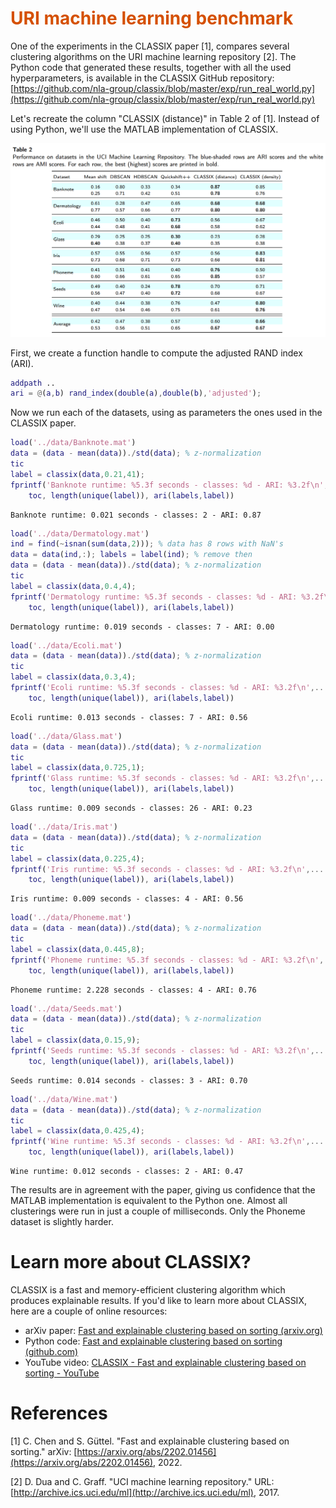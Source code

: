 
# <span style="color:rgb(213,80,0)">URI machine learning benchmark</span>

One of the experiments in the CLASSIX paper [1], compares several clustering algorithms on the URI machine learning repository [2]. The Python code that generated these results, together with all the used hyperparameters, is available in the CLASSIX GitHub repository: [https://github.com/nla-group/classix/blob/master/exp/run_real_world.py](https://github.com/nla-group/classix/blob/master/exp/run_real_world.py) 


Let's recreate the column "CLASSIX (distance)" in Table 2 of [1]. Instead of using Python, we'll use the MATLAB implementation of CLASSIX.


<img src="img/URI_machine_learning_benchmark_media/image_0.png" width="661" alt="image_0.png">


First, we create a function handle to compute the adjusted RAND index (ARI).

```matlab
addpath ..
ari = @(a,b) rand_index(double(a),double(b),'adjusted');
```

Now we run each of the datasets, using as parameters the ones used in the CLASSIX paper.

```matlab
load('../data/Banknote.mat')
data = (data - mean(data))./std(data); % z-normalization 
tic
label = classix(data,0.21,41);
fprintf('Banknote runtime: %5.3f seconds - classes: %d - ARI: %3.2f\n',...
    toc, length(unique(label)), ari(labels,label))
```

```TextOutput
Banknote runtime: 0.021 seconds - classes: 2 - ARI: 0.87
```

```matlab
load('../data/Dermatology.mat')
ind = find(~isnan(sum(data,2))); % data has 8 rows with NaN's
data = data(ind,:); labels = label(ind); % remove then
data = (data - mean(data))./std(data); % z-normalization 
tic
label = classix(data,0.4,4);
fprintf('Dermatology runtime: %5.3f seconds - classes: %d - ARI: %3.2f\n',...
    toc, length(unique(label)), ari(labels,label))
```

```TextOutput
Dermatology runtime: 0.019 seconds - classes: 7 - ARI: 0.00
```

```matlab
load('../data/Ecoli.mat')
data = (data - mean(data))./std(data); % z-normalization 
tic
label = classix(data,0.3,4);
fprintf('Ecoli runtime: %5.3f seconds - classes: %d - ARI: %3.2f\n',...
    toc, length(unique(label)), ari(labels,label))
```

```TextOutput
Ecoli runtime: 0.013 seconds - classes: 7 - ARI: 0.56
```

```matlab
load('../data/Glass.mat')
data = (data - mean(data))./std(data); % z-normalization 
tic
label = classix(data,0.725,1);
fprintf('Glass runtime: %5.3f seconds - classes: %d - ARI: %3.2f\n',...
    toc, length(unique(label)), ari(labels,label))
```

```TextOutput
Glass runtime: 0.009 seconds - classes: 26 - ARI: 0.23
```

```matlab
load('../data/Iris.mat')
data = (data - mean(data))./std(data); % z-normalization 
tic
label = classix(data,0.225,4);
fprintf('Iris runtime: %5.3f seconds - classes: %d - ARI: %3.2f\n',...
    toc, length(unique(label)), ari(labels,label))
```

```TextOutput
Iris runtime: 0.009 seconds - classes: 4 - ARI: 0.56
```

```matlab
load('../data/Phoneme.mat')
data = (data - mean(data))./std(data); % z-normalization 
tic
label = classix(data,0.445,8);
fprintf('Phoneme runtime: %5.3f seconds - classes: %d - ARI: %3.2f\n',...
    toc, length(unique(label)), ari(labels,label))
```

```TextOutput
Phoneme runtime: 2.228 seconds - classes: 4 - ARI: 0.76
```

```matlab
load('../data/Seeds.mat')
data = (data - mean(data))./std(data); % z-normalization 
tic
label = classix(data,0.15,9);
fprintf('Seeds runtime: %5.3f seconds - classes: %d - ARI: %3.2f\n',...
    toc, length(unique(label)), ari(labels,label))
```

```TextOutput
Seeds runtime: 0.014 seconds - classes: 3 - ARI: 0.70
```

```matlab
load('../data/Wine.mat')
data = (data - mean(data))./std(data); % z-normalization 
tic
label = classix(data,0.425,4);
fprintf('Wine runtime: %5.3f seconds - classes: %d - ARI: %3.2f\n',...
    toc, length(unique(label)), ari(labels,label))
```

```TextOutput
Wine runtime: 0.012 seconds - classes: 2 - ARI: 0.47
```

The results are in agreement with the paper, giving us confidence that the MATLAB implementation is equivalent to the Python one. Almost all clusterings were run in just a couple of milliseconds. Only the Phoneme dataset is slightly harder.

# Learn more about CLASSIX?

CLASSIX is a fast and memory-efficient clustering algorithm which produces explainable results. If you'd like to learn more about CLASSIX, here are a couple of online resources:

-  arXiv paper: [Fast and explainable clustering based on sorting (arxiv.org)](https://arxiv.org/abs/2202.01456) 
-  Python code: [Fast and explainable clustering based on sorting (github.com)](https://github.com/nla-group/classix) 
-  YouTube video: [CLASSIX - Fast and explainable clustering based on sorting - YouTube](https://www.youtube.com/watch?v=K94zgRjFEYo) 
# References

[1] C. Chen and S. Güttel. "Fast and explainable clustering based on sorting." arXiv: [https://arxiv.org/abs/2202.01456](https://arxiv.org/abs/2202.01456), 2022.


[2] D. Dua and C. Graff. "UCI machine learning repository." URL: [http://archive.ics.uci.edu/ml](http://archive.ics.uci.edu/ml), 2017.

